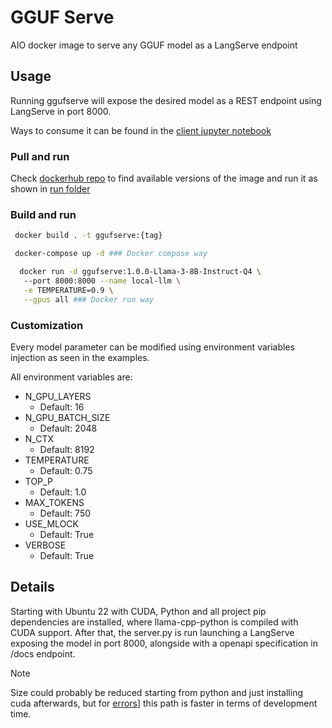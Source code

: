 #  GGUF Serve

AIO docker image to serve any GGUF model as a LangServe endpoint

## Usage

Running ggufserve will expose the desired model as a REST endpoint using LangServe in port 8000. 

Ways to consume it can be found in the [client jupyter notebook](https://github.com/ADRIANPGA/ggufserve/blob/main/client.ipynb)

### Pull and run

Check [dockerhub repo](https://hub.docker.com/repository/docker/adrianpga/ggufserve/general) to find available versions of the image and run it as shown in [run folder](https://github.com/ADRIANPGA/ggufserve/tree/main/run)

### Build and run

```sh
 docker build . -t ggufserve:{tag}

 docker-compose up -d ### Docker compose way

  docker run -d ggufserve:1.0.0-Llama-3-8B-Instruct-Q4 \ 
   --port 8000:8000 --name local-llm \
   -e TEMPERATURE=0.9 \
   --gpus all ### Docker run way
 ```

 ### Customization

 Every model parameter can be modified using environment variables injection as seen in the examples.

 All environment variables are:
  - N_GPU_LAYERS
    - Default: 16
  - N_GPU_BATCH_SIZE
    - Default: 2048
  - N_CTX
    - Default: 8192
  - TEMPERATURE
    - Default: 0.75
  - TOP_P
    - Default: 1.0
  - MAX_TOKENS
    - Default: 750
  - USE_MLOCK
    - Default: True
  - VERBOSE
    - Default: True


## Details
Starting with Ubuntu 22 with CUDA, Python and all project pip dependencies are installed, where llama-cpp-python is compiled with CUDA support. After that, the server.py is run launching a LangServe exposing the model in port 8000, alongside with a openapi specification in /docs endpoint.

> [!NOTE]  
> Size could probably be reduced starting from python and just installing cuda afterwards, but for [errors](https://stackoverflow.com/questions/76340960/cuda-to-docker-container)] this path is faster in terms of development time.





